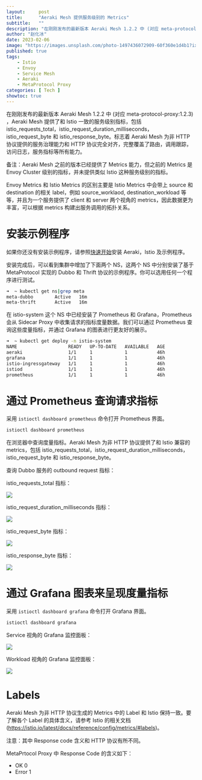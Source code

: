 ```yaml
---
layout:     post
title:      "Aeraki Mesh 提供服务级别的 Metrics"
subtitle:   ""
description: "在刚刚发布的最新版本 Aeraki Mesh 1.2.2 中 (对应 meta-protocol-proxy:1.2.3) ，Aeraki Mesh 提供了和 Istio 一致的服务级别指标，包括 istio_requests_total，istio_request_duration_milliseconds，istio_request_byte 和 istio_response_byte。标志着 Aeraki Mesh 为非 HTTP 协议提供的服务治理能力和 HTTP 协议完全对齐，完整覆盖了路由，调用跟踪，访问日志，服务指标等所有能力。"
author: "赵化冰"
date: 2023-02-06
image: "https://images.unsplash.com/photo-1497436072909-60f360e1d4b1?ixlib=rb-4.0.3&ixid=MnwxMjA3fDB8MHxwaG90by1wYWdlfHx8fGVufDB8fHx8&auto=format&fit=crop&w=1632&q=80"
published: true
tags:
    - Istio
    - Envoy
    - Service Mesh
    - Aeraki
    - MetaProtocol Proxy
categories: [ Tech ]
showtoc: true
---
```


在刚刚发布的最新版本 Aeraki Mesh 1.2.2 中 (对应 meta-protocol-proxy:1.2.3) ，Aeraki Mesh 提供了和 Istio 一致的服务级别指标，包括 istio_requests_total，istio_request_duration_milliseconds，istio_request_byte 和 istio_response_byte。标志着 Aeraki Mesh 为非 HTTP 协议提供的服务治理能力和 HTTP 协议完全对齐，完整覆盖了路由，调用跟踪，访问日志，服务指标等所有能力。

备注：Aeraki Mesh 之前的版本已经提供了 Metrics 能力，但之前的 Metrics 是 Envoy Cluster 级别的指标，并未提供类似 Istio 这种服务级别的指标。

Envoy Metrics 和 Istio Metrics 的区别主要是 Istio Metrics 中会带上 source 和 destination 的相关 label，例如 source_worklaod, destination_workload 等等，并且为一个服务提供了 client 和 server 两个视角的 metrics，因此数据更为丰富，可以根据 metrics 构建出服务调用的拓扑关系。

# 安装示例程序

如果你还没有安装示例程序，请参照[快速开始](https://www.aeraki.net/zh/docs/v1.x/quickstart/)安装 Aeraki，Istio 及示例程序。

安装完成后，可以看到集群中增加了下面两个 NS，这两个 NS 中分别安装了基于 MetaProtocol 实现的 Dubbo 和 Thrift 协议的示例程序。你可以选用任何一个程序进行测试。

```bash
➜  ~ kubectl get ns|grep meta
meta-dubbo        Active   16m
meta-thrift       Active   16m
```

在 istio-system 这个 NS 中已经安装了 Prometheus 和 Grafana，Prometheus 会从 Sidecar Proxy 中收集请求的指标度量数据。我们可以通过 Prometheus 查询这些度量指标，并通过 Grafana 的图表进行更友好的展示。

```bash
➜  ~ kubectl get deploy -n istio-system
NAME                   READY   UP-TO-DATE   AVAILABLE   AGE
aeraki                 1/1     1            1           46h
grafana                1/1     1            1           46h
istio-ingressgateway   1/1     1            1           46h
istiod                 1/1     1            1           46h
prometheus             1/1     1            1           46h
```

# 通过 Prometheus 查询请求指标

采用 ```istioctl dashboard prometheus``` 命令打开 Prometheus 界面。

```bash
istioctl dashboard prometheus
```

在浏览器中查询度量指标。Aeraki Mesh 为非 HTTP 协议提供了和 Istio 兼容的 metrics，包括 istio_requests_total，istio_request_duration_milliseconds，istio_request_byte 和 istio_response_byte。

查询 Dubbo 服务的 outbound request 指标：

istio_requests_total 指标： 

![](/img/2023-02-06-aeraki-metrics/prometheus-requests-total.png)

istio_request_duration_milliseconds 指标： 

![](/img/2023-02-06-aeraki-metrics/prometheus-duration_milliseconds.png)

 istio_request_byte 指标： 

![](/img/2023-02-06-aeraki-metrics/prometheus-request-byte.png)

 istio_response_byte 指标： 

![](/img/2023-02-06-aeraki-metrics/prometheus-response_byte.png)

# 通过 Grafana 图表来呈现度量指标

采用 ```istioctl dashboard grafana``` 命令打开 Grafana 界面。

```bash
istioctl dashboard grafana
```

Service 视角的 Grafana 监控面板： 

![](/img/2023-02-06-aeraki-metrics/istio-grafana-service.png)

Workload 视角的 Grafana 监控面板： 

![](/img/2023-02-06-aeraki-metrics/istio-grafana-workload.png)

# Labels

Aeraki Mesh 为非 HTTP 协议生成的 Metrics 中的 Label 和 Istio 保持一致。要了解各个 Label 的具体含义，请参考 Istio 的相关文档(https://istio.io/latest/docs/reference/config/metrics/#labels)。

注意：其中 Response code 含义和 HTTP 协议有所不同。

MetaPrtocol Proxy 中 Response Code 的含义如下：

* OK 0
* Error 1